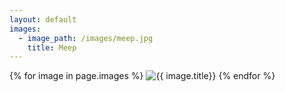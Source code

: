 ```yaml
---
layout: default
images:
  - image_path: /images/meep.jpg
    title: Meep
---
```

{% for image in page.images %}
  <img src="{{ image.image_path }}" alt="{{ image.title}}"/></li>
{% endfor %}
